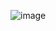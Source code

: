 ![image](https://github.com/Jiyarathore/Leetcode/assets/96529109/dd4f0851-779f-4d62-8e25-4a5c02093eb3)

